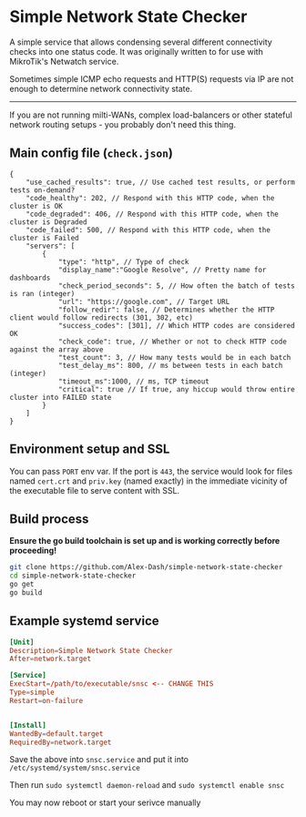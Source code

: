 # Simple Network State Checker

A simple service that allows condensing several different connectivity checks into one status code.
It was originally written to for use with MikroTik's Netwatch service.

Sometimes simple ICMP echo requests and HTTP(S) requests via IP are not enough to determine network connectivity state.

---
If you are not running milti-WANs, complex load-balancers or other stateful network routing setups - you probably don't need this thing.

## Main config file (`check.json`)

```jsonc
{
    "use_cached_results": true, // Use cached test results, or perform tests on-demand?
    "code_healthy": 202, // Respond with this HTTP code, when the cluster is OK
    "code_degraded": 406, // Respond with this HTTP code, when the cluster is Degraded
    "code_failed": 500, // Respond with this HTTP code, when the cluster is Failed
    "servers": [
        {
            "type": "http", // Type of check
            "display_name":"Google Resolve", // Pretty name for dashboards
            "check_period_seconds": 5, // How often the batch of tests is ran (integer)
            "url": "https://google.com", // Target URL
            "follow_redir": false, // Determines whether the HTTP client would follow redirects (301, 302, etc)
            "success_codes": [301], // Which HTTP codes are considered OK
            "check_code": true, // Whether or not to check HTTP code against the array above
            "test_count": 3, // How many tests would be in each batch
            "test_delay_ms": 800, // ms between tests in each batch (integer)
            "timeout_ms":1000, // ms, TCP timeout
            "critical": true // If true, any hiccup would throw entire cluster into FAILED state
        }
    ]
}
```

## Environment setup and SSL
You can pass `PORT` env var. If the port is `443`, the service would look for files named `cert.crt` and `priv.key` (named exactly) in the immediate vicinity of the executable file to serve content with SSL.

## Build process
**Ensure the go build toolchain is set up and is working correctly before proceeding!**
```bash
git clone https://github.com/Alex-Dash/simple-network-state-checker
cd simple-network-state-checker
go get
go build
```

## Example systemd service
```conf
[Unit]
Description=Simple Network State Checker
After=network.target

[Service]
ExecStart=/path/to/executable/snsc <-- CHANGE THIS
Type=simple
Restart=on-failure


[Install]
WantedBy=default.target
RequiredBy=network.target
```

Save the above into `snsc.service` and put it into `/etc/systemd/system/snsc.service`

Then run `sudo systemctl daemon-reload` and `sudo systemctl enable snsc`

You may now reboot or start your serivce manually